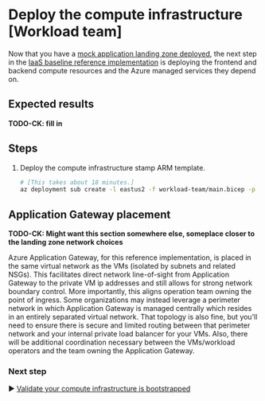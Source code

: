 # Deploy the compute infrastructure [Workload team]

Now that you have a [mock application landing zone deployed](./04-subscription-vending-execute.md), the next step in the [IaaS baseline reference implementation](./) is deploying the frontend and backend compute resources and the Azure managed services they depend on.

## Expected results

**TODO-CK: fill in**

## Steps

1. Deploy the compute infrastructure stamp ARM template.

   ```bash
   # [This takes about 18 minutes.]
   az deployment sub create -l eastus2 -f workload-team/main.bicep -p targetVnetResourceId=${RESOURCEID_VNET_SPOKE_IAAS_BASELINE} location=eastus2 appGatewayListenerCertificate=${APP_GATEWAY_LISTENER_CERTIFICATE_IAAS_BASELINE} vmssWildcardTlsPublicCertificate=${VMSS_WILDCARD_CERTIFICATE_BASE64_IAAS_BASELINE} vmssWildcardTlsPublicAndKeyCertificates=${VMSS_WILDCARD_CERT_PUBLIC_PRIVATE_KEYS_BASE64_IAAS_BASELINE} domainName=${DOMAIN_NAME_IAAS_BASELINE}
   ```

## Application Gateway placement

**TODO-CK: Might want this section somewhere else, someplace closer to the landing zone network choices**

Azure Application Gateway, for this reference implementation, is placed in the same virtual network as the VMs (isolated by subnets and related NSGs). This facilitates direct network line-of-sight from Application Gateway to the private VM ip addresses and still allows for strong network boundary control. More importantly, this aligns operation team owning the point of ingress. Some organizations may instead leverage a perimeter network in which Application Gateway is managed centrally which resides in an entirely separated virtual network. That topology is also fine, but you'll need to ensure there is secure and limited routing between that perimeter network and your internal private load balancer for your VMs. Also, there will be additional coordination necessary between the VMs/workload operators and the team owning the Application Gateway.

### Next step

:arrow_forward: [Validate your compute infrastructure is bootstrapped](./07-bootstrap-validation.md)
